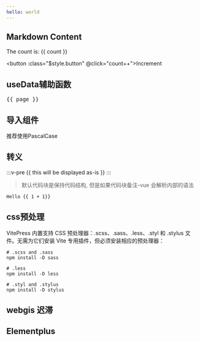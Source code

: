 ```yaml
---
hello: world
---
```


<script setup>
import { ref } from 'vue'
import Demo from '../../components/Demo.vue'
import GisDemo from '../../components/GisDemo.vue'
import ElementPlusDemo from '../../components/ElementPlusDemo.vue'
// import { ElSwitch } from 'element-plus'
import { Check } from '@element-plus/icons-vue'
const count = ref(0)

import { useData } from 'vitepress'

const { page } = useData()



const value1 = ref(true)
const value2 = ref(true)
</script>

## Markdown Content

The count is: {{ count }}

<button :class="$style.button" @click="count++">Increment</button>


## useData辅助函数
<pre>{{ page }}</pre>


## 导入组件
推荐使用PascalCase
<Demo />

## 转义

:::v-pre
{{ this will be displayed as-is }}
:::

> 默认代码块是保持代码结构, 但是如果代码块备注-vue 会解析内部的语法

```JavaScript-vue
Hello {{ 1 + 1}}
```

## css预处理
VitePress 内置支持 CSS 预处理器：.scss、.sass、.less、.styl 和 .stylus 文件。无需为它们安装 Vite 专用插件，但必须安装相应的预处理器：
```
# .scss and .sass
npm install -D sass

# .less
npm install -D less

# .styl and .stylus
npm install -D stylus
```


## webgis 迟滞
<GisDemo />

## Elementplus
<ElementPlusDemo />

  <el-switch v-model="value1" />
  <el-switch
    v-model="value2"
    class="ml-2"
    style="--el-switch-on-color: #13ce66; --el-switch-off-color: #ff4949"
  />

<el-icon :size="20">
    <Check />
</el-icon>

<style module>
.button {
  color: red;
  font-weight: bold;
}
</style>